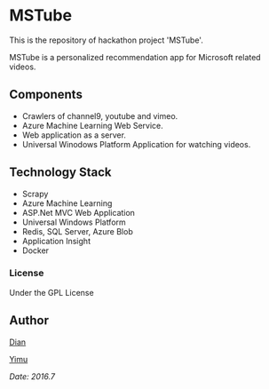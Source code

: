 # MSTube

This is the repository of hackathon project 'MSTube'.

MSTube is a personalized recommendation app for Microsoft related videos.

## Components

- Crawlers of channel9, youtube and vimeo.
- Azure Machine Learning Web Service.
- Web application as a server.
- Universal Winodows Platform Application for watching videos.

## Technology Stack

- Scrapy
- Azure Machine Learning
- ASP.Net MVC Web Application
- Universal Windows Platform
- Redis, SQL Server, Azure Blob
- Application Insight
- Docker

### License

Under the GPL License

## Author

[Dian](https://github.com/luckyyd)

[Yimu](https://github.com/irmowan)

*Date: 2016.7*
